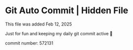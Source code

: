 # Git Auto Commit | Hidden File

This file was added Feb 12, 2025

Just for fun and keeping my daily git commit active 🤪

commit number: 572131
